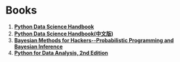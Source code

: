 # Books

1. [**Python Data Science Handbook**](https://github.com/lambda-xmu/Books/blob/master/python%20data%20science%20handbook.pdf)
2. [**Python Data Science Handbook(中文版)**](https://u20150046.ctfile.com/fs/20150046-376247720)
3. [**Bayesian Methods for Hackers--Probabilistic Programming and Bayesian Inference**](https://github.com/lambda-xmu/Books/blob/master/Bayesian%20Methods%20for%20Hackers-Probabilistic%20Programming%20and%20Bayesian%20Inference.pdf)
4. [**Python for Data Analysis, 2nd Edition**](https://github.com/lambda-xmu/Books/blob/master/Python%20for%20Data%20Analysis%2C%202nd%20Edition.pdf)
